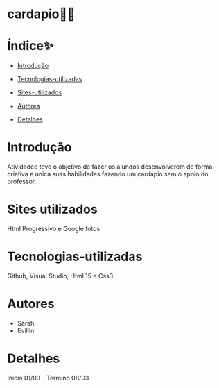 # cardapio👩‍🍳

# Índice✨

* [Introdução](#introdução)

* [Tecnologias-utilizadas](#tecnologias-utilizadas)
  
* [Sites-utilizados](#sites-utilizados)

* [Autores](#autores)

* [Detalhes](#detalhes)


# Introdução
  Atividadee teve o objetivo de fazer os alundos desenvolverem de forma criativa e unica suas habilidades fazendo um cardapio sem o apoio do professor.

# Sites utilizados 
  Html Progressivo e Google fotos

# Tecnologias-utilizadas
  Github, Visual Studio, Html 15 e Css3

# Autores
  - Sarah
  - Evillin

# Detalhes 
  Inicio 01/03 - Termino 08/03


  
